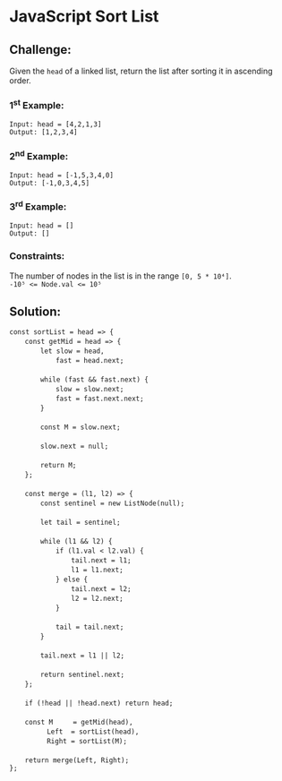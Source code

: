 # JavaScript Sort List

## Challenge:

Given the `head` of a linked list, return the list after sorting it in ascending order.

### 1<sup>st</sup> Example:

`Input: head = [4,2,1,3]`
<br/>
`Output: [1,2,3,4]`

### 2<sup>nd</sup> Example:

`Input: head = [-1,5,3,4,0]`
<br/>
`Output: [-1,0,3,4,5]`

### 3<sup>rd</sup> Example:

`Input: head = []`
<br/>
`Output: []`

### Constraints:

The number of nodes in the list is in the range `[0, 5 * 10⁴]`.
<br/>
`-10⁵ <= Node.val <= 10⁵`

## Solution:

`const sortList = head => {`
<br/>
&nbsp;&nbsp;&nbsp;&nbsp;&nbsp;&nbsp;&nbsp;`const getMid = head => {`
<br/>
&nbsp;&nbsp;&nbsp;&nbsp;&nbsp;&nbsp;&nbsp;&nbsp;&nbsp;&nbsp;&nbsp;&nbsp;&nbsp;&nbsp;`let slow = head,`
<br/>
&nbsp;&nbsp;&nbsp;&nbsp;&nbsp;&nbsp;&nbsp;&nbsp;&nbsp;&nbsp;&nbsp;&nbsp;&nbsp;&nbsp;&nbsp;&nbsp;&nbsp;&nbsp;&nbsp;&nbsp;&nbsp;`fast = head.next;`
<br/>
<br/>
&nbsp;&nbsp;&nbsp;&nbsp;&nbsp;&nbsp;&nbsp;&nbsp;&nbsp;&nbsp;&nbsp;&nbsp;&nbsp;&nbsp;`while (fast && fast.next) {`
<br/>
&nbsp;&nbsp;&nbsp;&nbsp;&nbsp;&nbsp;&nbsp;&nbsp;&nbsp;&nbsp;&nbsp;&nbsp;&nbsp;&nbsp;&nbsp;&nbsp;&nbsp;&nbsp;&nbsp;&nbsp;&nbsp;`slow = slow.next;`
<br/>
&nbsp;&nbsp;&nbsp;&nbsp;&nbsp;&nbsp;&nbsp;&nbsp;&nbsp;&nbsp;&nbsp;&nbsp;&nbsp;&nbsp;&nbsp;&nbsp;&nbsp;&nbsp;&nbsp;&nbsp;&nbsp;`fast = fast.next.next;`
<br/>
&nbsp;&nbsp;&nbsp;&nbsp;&nbsp;&nbsp;&nbsp;&nbsp;&nbsp;&nbsp;&nbsp;&nbsp;&nbsp;&nbsp;`}`
<br/>
<br/>
&nbsp;&nbsp;&nbsp;&nbsp;&nbsp;&nbsp;&nbsp;&nbsp;&nbsp;&nbsp;&nbsp;&nbsp;&nbsp;&nbsp;`const M = slow.next;`
<br/>
<br/>
&nbsp;&nbsp;&nbsp;&nbsp;&nbsp;&nbsp;&nbsp;&nbsp;&nbsp;&nbsp;&nbsp;&nbsp;&nbsp;&nbsp;`slow.next = null;`
<br/>
<br/>
&nbsp;&nbsp;&nbsp;&nbsp;&nbsp;&nbsp;&nbsp;&nbsp;&nbsp;&nbsp;&nbsp;&nbsp;&nbsp;&nbsp;`return M;`
<br/>
&nbsp;&nbsp;&nbsp;&nbsp;&nbsp;&nbsp;&nbsp;`};`
<br/>
<br/>
&nbsp;&nbsp;&nbsp;&nbsp;&nbsp;&nbsp;&nbsp;`const merge = (l1, l2) => {`
<br/>
&nbsp;&nbsp;&nbsp;&nbsp;&nbsp;&nbsp;&nbsp;&nbsp;&nbsp;&nbsp;&nbsp;&nbsp;&nbsp;&nbsp;`const sentinel = new ListNode(null);`
<br/>
<br/>
&nbsp;&nbsp;&nbsp;&nbsp;&nbsp;&nbsp;&nbsp;&nbsp;&nbsp;&nbsp;&nbsp;&nbsp;&nbsp;&nbsp;`let tail = sentinel;`
<br/>
<br/>
&nbsp;&nbsp;&nbsp;&nbsp;&nbsp;&nbsp;&nbsp;&nbsp;&nbsp;&nbsp;&nbsp;&nbsp;&nbsp;&nbsp;`while (l1 && l2) {`
<br/>
&nbsp;&nbsp;&nbsp;&nbsp;&nbsp;&nbsp;&nbsp;&nbsp;&nbsp;&nbsp;&nbsp;&nbsp;&nbsp;&nbsp;&nbsp;&nbsp;&nbsp;&nbsp;&nbsp;&nbsp;&nbsp;`if (l1.val < l2.val) {`
<br/>
&nbsp;&nbsp;&nbsp;&nbsp;&nbsp;&nbsp;&nbsp;&nbsp;&nbsp;&nbsp;&nbsp;&nbsp;&nbsp;&nbsp;&nbsp;&nbsp;&nbsp;&nbsp;&nbsp;&nbsp;&nbsp;&nbsp;&nbsp;&nbsp;&nbsp;&nbsp;&nbsp;&nbsp;`tail.next = l1;`
<br/>
&nbsp;&nbsp;&nbsp;&nbsp;&nbsp;&nbsp;&nbsp;&nbsp;&nbsp;&nbsp;&nbsp;&nbsp;&nbsp;&nbsp;&nbsp;&nbsp;&nbsp;&nbsp;&nbsp;&nbsp;&nbsp;&nbsp;&nbsp;&nbsp;&nbsp;&nbsp;&nbsp;&nbsp;`l1 = l1.next;`
<br/>
&nbsp;&nbsp;&nbsp;&nbsp;&nbsp;&nbsp;&nbsp;&nbsp;&nbsp;&nbsp;&nbsp;&nbsp;&nbsp;&nbsp;&nbsp;&nbsp;&nbsp;&nbsp;&nbsp;&nbsp;&nbsp;`} else {`
<br/>
&nbsp;&nbsp;&nbsp;&nbsp;&nbsp;&nbsp;&nbsp;&nbsp;&nbsp;&nbsp;&nbsp;&nbsp;&nbsp;&nbsp;&nbsp;&nbsp;&nbsp;&nbsp;&nbsp;&nbsp;&nbsp;&nbsp;&nbsp;&nbsp;&nbsp;&nbsp;&nbsp;&nbsp;`tail.next = l2;`
<br/>
&nbsp;&nbsp;&nbsp;&nbsp;&nbsp;&nbsp;&nbsp;&nbsp;&nbsp;&nbsp;&nbsp;&nbsp;&nbsp;&nbsp;&nbsp;&nbsp;&nbsp;&nbsp;&nbsp;&nbsp;&nbsp;&nbsp;&nbsp;&nbsp;&nbsp;&nbsp;&nbsp;&nbsp;`l2 = l2.next;`
<br/>
&nbsp;&nbsp;&nbsp;&nbsp;&nbsp;&nbsp;&nbsp;&nbsp;&nbsp;&nbsp;&nbsp;&nbsp;&nbsp;&nbsp;&nbsp;&nbsp;&nbsp;&nbsp;&nbsp;&nbsp;&nbsp;`}`
<br/>
<br/>
&nbsp;&nbsp;&nbsp;&nbsp;&nbsp;&nbsp;&nbsp;&nbsp;&nbsp;&nbsp;&nbsp;&nbsp;&nbsp;&nbsp;&nbsp;&nbsp;&nbsp;&nbsp;&nbsp;&nbsp;&nbsp;`tail = tail.next;`
<br/>
&nbsp;&nbsp;&nbsp;&nbsp;&nbsp;&nbsp;&nbsp;&nbsp;&nbsp;&nbsp;&nbsp;&nbsp;&nbsp;&nbsp;`}`
<br/>
<br/>
&nbsp;&nbsp;&nbsp;&nbsp;&nbsp;&nbsp;&nbsp;&nbsp;&nbsp;&nbsp;&nbsp;&nbsp;&nbsp;&nbsp;`tail.next = l1 || l2;`
<br/>
<br/>
&nbsp;&nbsp;&nbsp;&nbsp;&nbsp;&nbsp;&nbsp;&nbsp;&nbsp;&nbsp;&nbsp;&nbsp;&nbsp;&nbsp;`return sentinel.next;`
<br/>
&nbsp;&nbsp;&nbsp;&nbsp;&nbsp;&nbsp;&nbsp;`};`
<br/>
<br/>
&nbsp;&nbsp;&nbsp;&nbsp;&nbsp;&nbsp;&nbsp;`if (!head || !head.next) return head;`
<br/>
<br/>
&nbsp;&nbsp;&nbsp;&nbsp;&nbsp;&nbsp;&nbsp;`const M     = getMid(head),`
<br/>
&nbsp;&nbsp;&nbsp;&nbsp;&nbsp;&nbsp;&nbsp;&nbsp;&nbsp;&nbsp;&nbsp;&nbsp;&nbsp;&nbsp;&nbsp;&nbsp;&nbsp;`Left  = sortList(head),`
<br/>
&nbsp;&nbsp;&nbsp;&nbsp;&nbsp;&nbsp;&nbsp;&nbsp;&nbsp;&nbsp;&nbsp;&nbsp;&nbsp;&nbsp;&nbsp;&nbsp;&nbsp;`Right = sortList(M);`
<br/>
<br/>
&nbsp;&nbsp;&nbsp;&nbsp;&nbsp;&nbsp;&nbsp;`return merge(Left, Right);`
<br/>
`};`
<br/>
<br/>